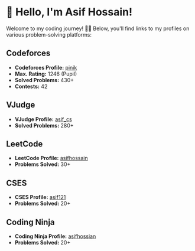 # 👋 Hello, I'm Asif Hossain!

Welcome to my coding journey! 👨‍💻 Below, you'll find links to my profiles on various problem-solving platforms:

## Codeforces

- **Codeforces Profile:** [pinik](https://codeforces.com/profile/pinik)
- **Max. Rating:** 1246 (Pupil)
- **Solved Problems:** 430+
- **Contests:** 42

## VJudge

- **VJudge Profile:** [asif_cs](https://vjudge.net/user/asif_cs)
- **Solved Problems:** 280+

## LeetCode

- **LeetCode Profile:** [asifhossain](https://leetcode.com/asifhossain/)
- **Problems Solved:** 30+

## CSES

- **CSES Profile:** [asif121](https://cses.fi/user/118648)
- **Problems Solved:** 20+
## Coding Ninja

- **Coding Ninja Profile:** [asifhossian](https://www.codingninjas.com/studio/profile/asifhossain)
- **Problems Solved:** 20+

